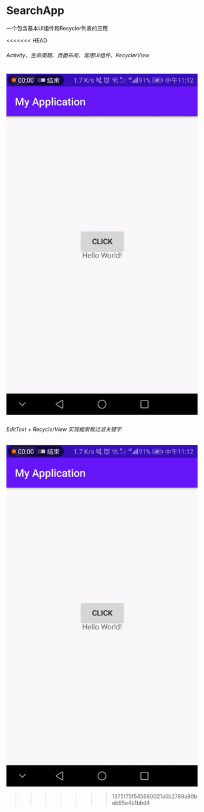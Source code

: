 # SearchApp

一个包含基本UI组件和Recycler列表的应用

<<<<<<< HEAD
###### Activity、生命周期、页面布局、常用UI组件、RecyclerView

![image](https://github.com/fjygf/android-bytedance-course/blob/main/HW-CH2-SearchAPP/SearchAPP.gif)
=======
###### EditText + RecyclerView 实现搜索框过滤关键字

![image](https://github.com/fjygf/android-bytedance-course/blob/main/HW-Ch2-SearchAPP/SearchAPP.gif)
>>>>>>> 1375f75f545680021a5b2789a90beb95e4b1bbd4
